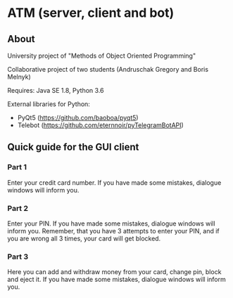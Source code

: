 # ATM (server, client and bot)
<h2>About</h2>

University project of "Methods of Object Oriented Programming"

Collaborative project of two students (Andruschak Gregory and Boris Melnyk)

Requires: Java SE 1.8, Python 3.6

External libraries for Python:
- PyQt5 (https://github.com/baoboa/pyqt5)
- Telebot (https://github.com/eternnoir/pyTelegramBotAPI)


<h2>Quick guide for the GUI client</h2>
<h3>Part 1</h3>
Enter your credit card number. 
If you have made some mistakes, dialogue windows will inform you.
<h3>Part 2</h3>
Enter your PIN. 
If you have made some mistakes, dialogue windows will inform you.
Remember, that you have 3 attempts to enter your PIN, and if you are wrong all 3 times, your card will get blocked.
<h3>Part 3</h3>
Here you can add and withdraw money from your card, change pin, block and eject it. If you have made some mistakes, dialogue windows will inform you.
